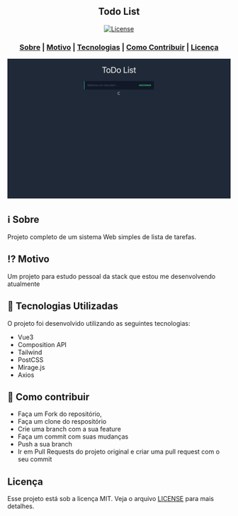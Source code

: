 <h2 align="center">
Todo List
</h2>



<p align="center">
  <a href="LICENSE" >
<img alt="License" src="https://img.shields.io/badge/license-MIT-%23F8952D">
  </a>
</p>

<h3 align="center">  
  <a href="#information_source-sobre">Sobre</a> |
  <a href="#interrobang-motivo">Motivo</a> | 
  <a href="#rocket-tecnologias-utilizadas">Tecnologias</a> | 
  <a href="#link-como-contribuir">Como Contribuir</a> | 
  <a href="#licença">Licença</a> 
</h3>

<img src="./public/ss.png" width="1200">

## :information_source: Sobre

Projeto completo de um sistema Web simples de lista de tarefas.

## :interrobang: Motivo

Um projeto para estudo pessoal da stack que estou me desenvolvendo atualmente

## :rocket: Tecnologias Utilizadas

O projeto foi desenvolvido utilizando as seguintes tecnologias:

- Vue3
- Composition API
- Tailwind
- PostCSS
- Mirage.js
- Axios

## :link: Como contribuir

- Faça um Fork do repositório,
- Faça um clone do respositório
- Crie uma branch com a sua feature
- Faça um commit com suas mudanças
- Push a sua branch
- Ir em Pull Requests do projeto original e criar uma pull request com o seu commit

## Licença
Esse projeto está sob a licença MIT. Veja o arquivo [LICENSE](LICENSE) para mais detalhes.
